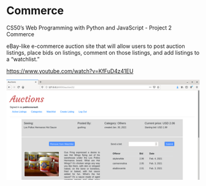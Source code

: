 # Commerce
CS50’s Web Programming with Python and JavaScript - Project 2 Commerce

eBay-like e-commerce auction site that will allow users to post auction listings, place bids on listings, comment on those listings, and add listings to a “watchlist.”

https://www.youtube.com/watch?v=KfFuD4z41EU

![alt text](https://github.com/pablocourault/Commerce/blob/main/commerce2.png?raw=true)
